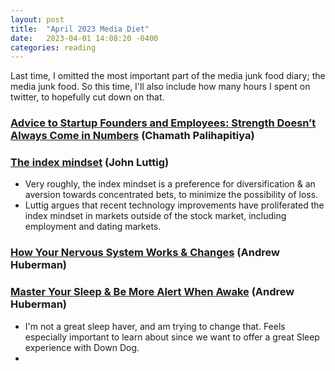 ```yaml
---
layout: post
title:  "April 2023 Media Diet"
date:   2023-04-01 14:08:20 -0400
categories: reading
---
```

Last time, I omitted the most important part of the media junk food diary; the media junk food.  So this time, 
I'll also include how many hours I spent on twitter, to hopefully cut down on that.

### [Advice to Startup Founders and Employees: Strength Doesn’t Always Come in Numbers](https://chamath.substack.com/p/advice-to-startup-founders-and-employees) (Chamath Palihapitiya)
### [The index mindset](https://luttig.substack.com/p/indexmindset) (John Luttig)
 - Very roughly, the index mindset is a preference for diversification & an aversion towards
   concentrated bets, to minimize the possibility of loss.
 - Luttig argues that recent technology improvements have proliferated the index mindset in markets outside of the 
   stock market, including employment and dating markets.

### [How Your Nervous System Works & Changes](https://www.youtube.com/watch?v=H-XfCl-HpRM) (Andrew Huberman)
### [Master Your Sleep & Be More Alert When Awake](https://youtu.be/nm1TxQj9IsQ) (Andrew Huberman)
 - I'm not a great sleep haver, and am trying to change that.  Feels especially important to learn about
   since we want to offer a great Sleep experience with Down Dog.
 - 